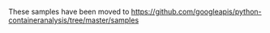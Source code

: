 These samples have been moved to https://github.com/googleapis/python-containeranalysis/tree/master/samples

